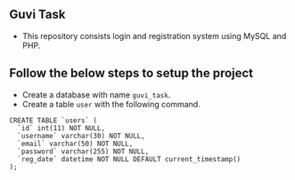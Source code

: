 ## Guvi Task
* This repository consists login and registration system using MySQL and PHP.

## Follow the below steps to setup the project
* Create a database with name `guvi_task`.
* Create a table `user` with the following command.
```
CREATE TABLE `users` (
  `id` int(11) NOT NULL,
  `username` varchar(30) NOT NULL,
  `email` varchar(50) NOT NULL,
  `password` varchar(255) NOT NULL,
  `reg_date` datetime NOT NULL DEFAULT current_timestamp()
);
```

